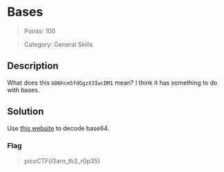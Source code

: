 # Bases
> Points: 100

> Category: General Skills

## Description
What does this ``bDNhcm5fdGgzX3IwcDM1`` mean? I think it has something to do with bases.

## Solution
Use [this website](https://simplycalc.com/base64-decode.php) to decode base64.

### Flag
> picoCTF{l3arn_th3_r0p35}

